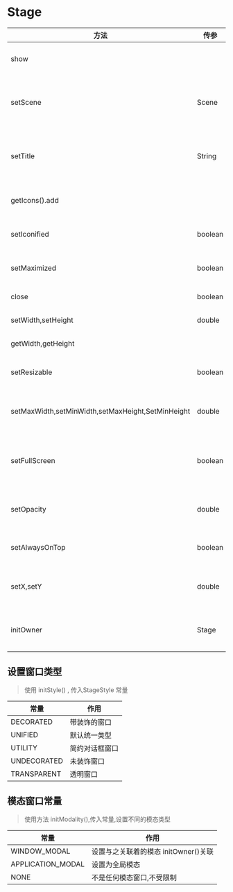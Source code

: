 # Stage

| 方法                                              | 传参    | 返回   | 注释                  |
| ------------------------------------------------- | ------- | ------ | --------------------- |
| show                                              |         |        | 显示该窗口            |
| setScene                                          | Scene   |        | 设置或关联场景 Scene  |
| setTitle                                          | String  |        | 设置窗口的标题名称    |
| getIcons().add                                    |         |        | 设置窗口图标          |
| setIconified                                      | boolean |        | 设置最小化            |
| setMaximized                                      | boolean |        | 设置最大化            |
| close                                             | boolean |        | 关闭窗口              |
| setWidth,setHeight                                | double  |        | 设置窗口              |
| getWidth,getHeight                                |         | double | 获得宽高              |
| setResizable                                      | boolean |        | 不可改变大小          |
| setMaxWidth,setMinWidth,setMaxHeight,SetMinHeight | double  |        | 设置最大最小宽高      |
| setFullScreen                                     | boolean |        | 设置全屏,必须拥有布局 |
| setOpacity                                        | double  |        | 设置透明度,0 - 1      |
| setAlwaysOnTop                                    | boolean |        | 设置窗口置顶          |
| setX,setY                                         | double  |        | 设置初始窗口坐标      |
| initOwner                                         | Stage   |        | 关联另一个 Stage      |

## 设置窗口类型

>   使用 initStyle() , 传入StageStyle 常量

| 常量        | 作用           |
| ----------- | -------------- |
| DECORATED   | 带装饰的窗口   |
| UNIFIED     | 默认统一类型   |
| UTILITY     | 简约对话框窗口 |
| UNDECORATED | 未装饰窗口     |
| TRANSPARENT | 透明窗口       |

## 模态窗口常量

>   使用方法 initModality(),传入常量,设置不同的模态类型

| 常量              | 作用                                 |
| ----------------- | ------------------------------------ |
| WINDOW_MODAL      | 设置与之关联着的模态 initOwner()关联 |
| APPLICATION_MODAL | 设置为全局模态                       |
| NONE              | 不是任何模态窗口,不受限制            |

